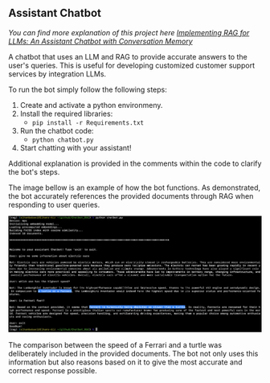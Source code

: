 ## Assistant Chatbot

*You can find more explanation of this project here [Implementing RAG for LLMs: An Assistant Chatbot with Conversation Memory](https://app.readytensor.ai/publications/implementing-retrieval-augmented-generation-rag-for-llms-a-chatbot-with-conversation-memory-6VVI8TZVIIYl)*

A chatbot that uses an LLM and RAG to provide accurate answers to the user's queries. This is useful for developing customized customer support services by integration LLMs.

To run the bot simply follow the following steps:

1. Create and activate a python environmeny.
2. Install the required libraries:
    - `pip install -r Requirements.txt`
3. Run the chatbot code:
    - `python chatbot.py`
4. Start chatting with your assistant!

Additional explanation is provided in the comments within the code to clarify the bot's steps.

The image bellow is an example of how the bot functions. As demonstrated, the bot accurately references the provided documents through RAG when responding to user queries.

![Example chat](./example_chat.png)

The comparison between the speed of a Ferrari and a turtle was deliberately included in the provided documents. The bot not only uses this information but also reasons based on it to give the most accurate and correct response possible.





